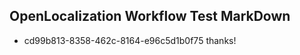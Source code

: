 ## OpenLocalization Workflow Test MarkDown
* cd99b813-8358-462c-8164-e96c5d1b0f75 
thanks!<!--HONumber=Mar16_HO3-->
